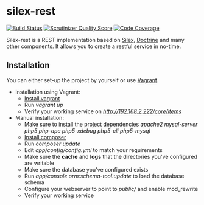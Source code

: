 silex-rest
==========

[![Build Status](https://travis-ci.org/marcojanssen/silex-rest.png?branch=master)](https://travis-ci.org/marcojanssen/silex-rest)
[![Scrutinizer Quality Score](https://scrutinizer-ci.com/g/marcojanssen/silex-rest/badges/quality-score.png?s=82920a9fad928479e615daee7ae5146f1ea09b1c)](https://scrutinizer-ci.com/g/marcojanssen/silex-rest/)
[![Code Coverage](https://scrutinizer-ci.com/g/marcojanssen/silex-rest/badges/coverage.png?s=9a2932344ecb42af4adcf0360f09bf78ee10eed9)](https://scrutinizer-ci.com/g/marcojanssen/silex-rest/)

Silex-rest is a REST implementation based on [Silex](http://silex.sensiolabs.org/),
[Doctrine](http://doctrine-project.org) and many other components. It allows you
to create a restful service in no-time.

Installation
------------

You can either set-up the project by yourself or use [Vagrant](http://www.vagrantup.com/).

 * Installation using Vagrant:
    * [Install vagrant](http://docs.vagrantup.com/v2/installation/index.html)
    * Run _vagrant up_
    * Verify your working service on _http://192.168.2.222/core/items_
 * Manual installation:
    * Make sure to install the project dependencies _apache2 mysql-server php5 php-apc php5-xdebug php5-cli php5-mysql_
    * [Install composer](http://getcomposer.org)
    * Run _composer update_
    * Edit _app/config/config.yml_ to match your requirements
    * Make sure the __cache__ and __logs__ that the directories you've configured are writable
    * Make sure the database you've configured exists
    * Run _app/console orm:schema-tool:update_ to load the database schema
    * Configure your webserver to point to _public/_ and enable mod_rewrite
    * Verify your working service
